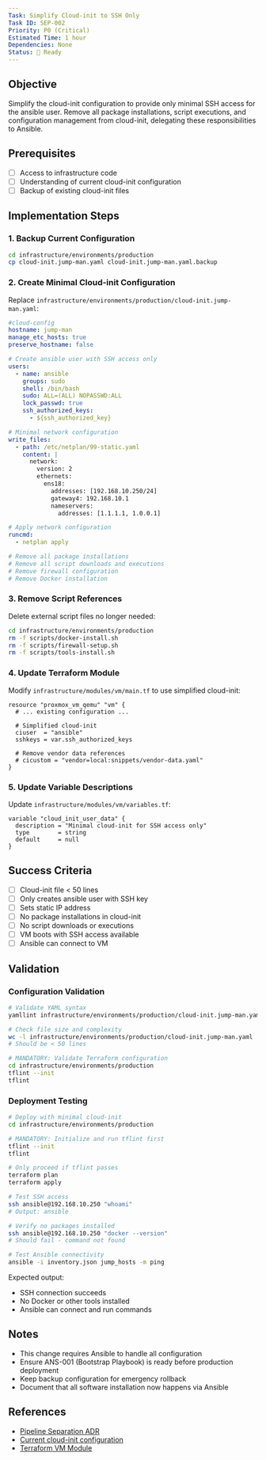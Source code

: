 ```yaml
---
Task: Simplify Cloud-init to SSH Only
Task ID: SEP-002
Priority: P0 (Critical)
Estimated Time: 1 hour
Dependencies: None
Status: 🔄 Ready
---
```


## Objective

Simplify the cloud-init configuration to provide only minimal SSH access for the ansible user. Remove all package installations, script executions, and configuration management from cloud-init, delegating these responsibilities to Ansible.

## Prerequisites

- [ ] Access to infrastructure code
- [ ] Understanding of current cloud-init configuration
- [ ] Backup of existing cloud-init files

## Implementation Steps

### 1. **Backup Current Configuration**

```bash
cd infrastructure/environments/production
cp cloud-init.jump-man.yaml cloud-init.jump-man.yaml.backup
```

### 2. **Create Minimal Cloud-init Configuration**

Replace `infrastructure/environments/production/cloud-init.jump-man.yaml`:

```yaml
#cloud-config
hostname: jump-man
manage_etc_hosts: true
preserve_hostname: false

# Create ansible user with SSH access only
users:
  - name: ansible
    groups: sudo
    shell: /bin/bash
    sudo: ALL=(ALL) NOPASSWD:ALL
    lock_passwd: true
    ssh_authorized_keys:
      - ${ssh_authorized_key}

# Minimal network configuration
write_files:
  - path: /etc/netplan/99-static.yaml
    content: |
      network:
        version: 2
        ethernets:
          ens18:
            addresses: [192.168.10.250/24]
            gateway4: 192.168.10.1
            nameservers:
              addresses: [1.1.1.1, 1.0.0.1]

# Apply network configuration
runcmd:
  - netplan apply

# Remove all package installations
# Remove all script downloads and executions
# Remove firewall configuration
# Remove Docker installation
```

### 3. **Remove Script References**

Delete external script files no longer needed:

```bash
cd infrastructure/environments/production
rm -f scripts/docker-install.sh
rm -f scripts/firewall-setup.sh
rm -f scripts/tools-install.sh
```

### 4. **Update Terraform Module**

Modify `infrastructure/modules/vm/main.tf` to use simplified cloud-init:

```hcl
resource "proxmox_vm_qemu" "vm" {
  # ... existing configuration ...

  # Simplified cloud-init
  ciuser  = "ansible"
  sshkeys = var.ssh_authorized_keys

  # Remove vendor data references
  # cicustom = "vendor=local:snippets/vendor-data.yaml"
}
```

### 5. **Update Variable Descriptions**

Update `infrastructure/modules/vm/variables.tf`:

```hcl
variable "cloud_init_user_data" {
  description = "Minimal cloud-init for SSH access only"
  type        = string
  default     = null
}
```

## Success Criteria

- [ ] Cloud-init file < 50 lines
- [ ] Only creates ansible user with SSH key
- [ ] Sets static IP address
- [ ] No package installations in cloud-init
- [ ] No script downloads or executions
- [ ] VM boots with SSH access available
- [ ] Ansible can connect to VM

## Validation

### Configuration Validation

```bash
# Validate YAML syntax
yamllint infrastructure/environments/production/cloud-init.jump-man.yaml

# Check file size and complexity
wc -l infrastructure/environments/production/cloud-init.jump-man.yaml
# Should be < 50 lines

# MANDATORY: Validate Terraform configuration
cd infrastructure/environments/production
tflint --init
tflint
```

### Deployment Testing

```bash
# Deploy with minimal cloud-init
cd infrastructure/environments/production

# MANDATORY: Initialize and run tflint first
tflint --init
tflint

# Only proceed if tflint passes
terraform plan
terraform apply

# Test SSH access
ssh ansible@192.168.10.250 "whoami"
# Output: ansible

# Verify no packages installed
ssh ansible@192.168.10.250 "docker --version"
# Should fail - command not found

# Test Ansible connectivity
ansible -i inventory.json jump_hosts -m ping
```

Expected output:
- SSH connection succeeds
- No Docker or other tools installed
- Ansible can connect and run commands

## Notes

- This change requires Ansible to handle all configuration
- Ensure ANS-001 (Bootstrap Playbook) is ready before production deployment
- Keep backup configuration for emergency rollback
- Document that all software installation now happens via Ansible

## References

- [Pipeline Separation ADR](../../../decisions/20250118-pipeline-separation.md)
- [Current cloud-init configuration](../../../../infrastructure/environments/production/cloud-init.jump-man.yaml)
- [Terraform VM Module](../../../../infrastructure/modules/vm/main.tf)
